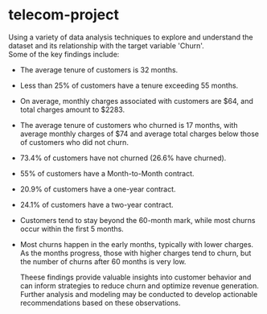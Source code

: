 # telecom-project  
Using a variety of data analysis techniques to explore and understand the dataset and its relationship with the target variable 'Churn'.  
Some of the key findings include:
- The average tenure of customers is 32 months.
- Less than 25% of customers have a tenure exceeding 55 months.
- On average, monthly charges associated with customers are $64, and total charges amount to $2283.
- The average tenure of customers who churned is 17 months, with average monthly charges of $74 and average total charges below those of customers who did not churn.
- 73.4% of customers have not churned (26.6% have churned).
- 55% of customers have a Month-to-Month contract.
- 20.9% of customers have a one-year contract.
- 24.1% of customers have a two-year contract.
- Customers tend to stay beyond the 60-month mark, while most churns occur within the first 5 months.
- Most churns happen in the early months, typically with lower charges. As the months progress, those with higher charges tend to churn, but the number of churns 
  after 60 months is very low.


  Theese findings provide valuable insights into customer behavior and can inform strategies to reduce churn and optimize revenue generation. Further analysis and modeling may be conducted to develop actionable recommendations based on these observations.
